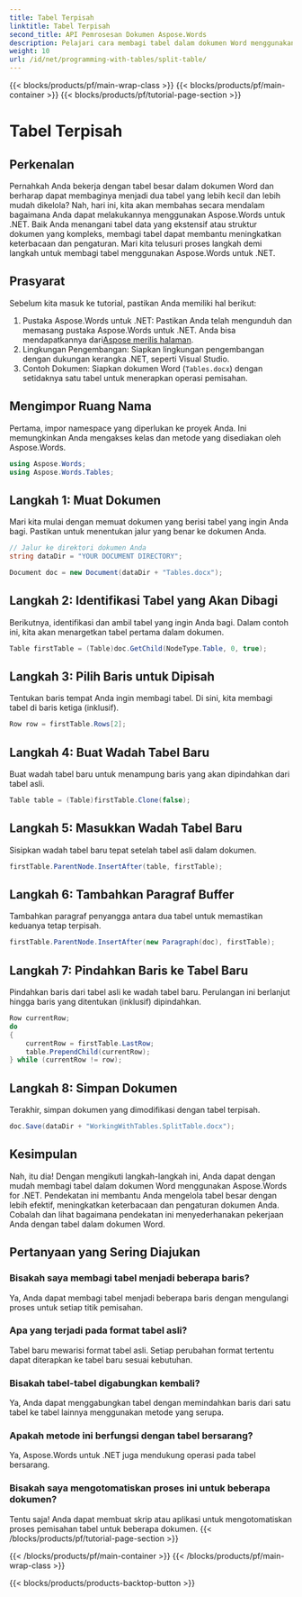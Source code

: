 ```yaml
---
title: Tabel Terpisah
linktitle: Tabel Terpisah
second_title: API Pemrosesan Dokumen Aspose.Words
description: Pelajari cara membagi tabel dalam dokumen Word menggunakan Aspose.Words untuk .NET. Panduan langkah demi langkah kami membuat pengelolaan tabel menjadi mudah dan efisien.
weight: 10
url: /id/net/programming-with-tables/split-table/
---
```


{{< blocks/products/pf/main-wrap-class >}}
{{< blocks/products/pf/main-container >}}
{{< blocks/products/pf/tutorial-page-section >}}

# Tabel Terpisah

## Perkenalan

Pernahkah Anda bekerja dengan tabel besar dalam dokumen Word dan berharap dapat membaginya menjadi dua tabel yang lebih kecil dan lebih mudah dikelola? Nah, hari ini, kita akan membahas secara mendalam bagaimana Anda dapat melakukannya menggunakan Aspose.Words untuk .NET. Baik Anda menangani tabel data yang ekstensif atau struktur dokumen yang kompleks, membagi tabel dapat membantu meningkatkan keterbacaan dan pengaturan. Mari kita telusuri proses langkah demi langkah untuk membagi tabel menggunakan Aspose.Words untuk .NET.

## Prasyarat

Sebelum kita masuk ke tutorial, pastikan Anda memiliki hal berikut:

1.  Pustaka Aspose.Words untuk .NET: Pastikan Anda telah mengunduh dan memasang pustaka Aspose.Words untuk .NET. Anda bisa mendapatkannya dari[Aspose merilis halaman](https://releases.aspose.com/words/net/).
2. Lingkungan Pengembangan: Siapkan lingkungan pengembangan dengan dukungan kerangka .NET, seperti Visual Studio.
3. Contoh Dokumen: Siapkan dokumen Word (`Tables.docx`) dengan setidaknya satu tabel untuk menerapkan operasi pemisahan.

## Mengimpor Ruang Nama

Pertama, impor namespace yang diperlukan ke proyek Anda. Ini memungkinkan Anda mengakses kelas dan metode yang disediakan oleh Aspose.Words.

```csharp
using Aspose.Words;
using Aspose.Words.Tables;
```

## Langkah 1: Muat Dokumen

Mari kita mulai dengan memuat dokumen yang berisi tabel yang ingin Anda bagi. Pastikan untuk menentukan jalur yang benar ke dokumen Anda.

```csharp
// Jalur ke direktori dokumen Anda
string dataDir = "YOUR DOCUMENT DIRECTORY";

Document doc = new Document(dataDir + "Tables.docx");
```

## Langkah 2: Identifikasi Tabel yang Akan Dibagi

Berikutnya, identifikasi dan ambil tabel yang ingin Anda bagi. Dalam contoh ini, kita akan menargetkan tabel pertama dalam dokumen.

```csharp
Table firstTable = (Table)doc.GetChild(NodeType.Table, 0, true);
```

## Langkah 3: Pilih Baris untuk Dipisah

Tentukan baris tempat Anda ingin membagi tabel. Di sini, kita membagi tabel di baris ketiga (inklusif).

```csharp
Row row = firstTable.Rows[2];
```

## Langkah 4: Buat Wadah Tabel Baru

Buat wadah tabel baru untuk menampung baris yang akan dipindahkan dari tabel asli.

```csharp
Table table = (Table)firstTable.Clone(false);
```

## Langkah 5: Masukkan Wadah Tabel Baru

Sisipkan wadah tabel baru tepat setelah tabel asli dalam dokumen.

```csharp
firstTable.ParentNode.InsertAfter(table, firstTable);
```

## Langkah 6: Tambahkan Paragraf Buffer

Tambahkan paragraf penyangga antara dua tabel untuk memastikan keduanya tetap terpisah.

```csharp
firstTable.ParentNode.InsertAfter(new Paragraph(doc), firstTable);
```

## Langkah 7: Pindahkan Baris ke Tabel Baru

Pindahkan baris dari tabel asli ke wadah tabel baru. Perulangan ini berlanjut hingga baris yang ditentukan (inklusif) dipindahkan.

```csharp
Row currentRow;
do
{
    currentRow = firstTable.LastRow;
    table.PrependChild(currentRow);
} while (currentRow != row);
```

## Langkah 8: Simpan Dokumen

Terakhir, simpan dokumen yang dimodifikasi dengan tabel terpisah.

```csharp
doc.Save(dataDir + "WorkingWithTables.SplitTable.docx");
```

## Kesimpulan

Nah, itu dia! Dengan mengikuti langkah-langkah ini, Anda dapat dengan mudah membagi tabel dalam dokumen Word menggunakan Aspose.Words for .NET. Pendekatan ini membantu Anda mengelola tabel besar dengan lebih efektif, meningkatkan keterbacaan dan pengaturan dokumen Anda. Cobalah dan lihat bagaimana pendekatan ini menyederhanakan pekerjaan Anda dengan tabel dalam dokumen Word.

## Pertanyaan yang Sering Diajukan

### Bisakah saya membagi tabel menjadi beberapa baris?
Ya, Anda dapat membagi tabel menjadi beberapa baris dengan mengulangi proses untuk setiap titik pemisahan.

### Apa yang terjadi pada format tabel asli?
Tabel baru mewarisi format tabel asli. Setiap perubahan format tertentu dapat diterapkan ke tabel baru sesuai kebutuhan.

### Bisakah tabel-tabel digabungkan kembali?
Ya, Anda dapat menggabungkan tabel dengan memindahkan baris dari satu tabel ke tabel lainnya menggunakan metode yang serupa.

### Apakah metode ini berfungsi dengan tabel bersarang?
Ya, Aspose.Words untuk .NET juga mendukung operasi pada tabel bersarang.

### Bisakah saya mengotomatiskan proses ini untuk beberapa dokumen?
Tentu saja! Anda dapat membuat skrip atau aplikasi untuk mengotomatiskan proses pemisahan tabel untuk beberapa dokumen.
{{< /blocks/products/pf/tutorial-page-section >}}

{{< /blocks/products/pf/main-container >}}
{{< /blocks/products/pf/main-wrap-class >}}

{{< blocks/products/products-backtop-button >}}
